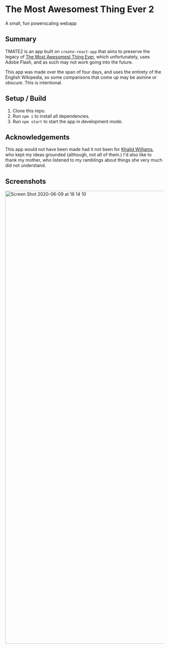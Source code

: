 # The Most Awesomest Thing Ever 2

A small, fun powerscaling webapp

## Summary

TMATE2 is an app built on `create-react-app` that aims to preserve the legacy of [The Most Awesomest Thing Ever](http://www.mostawesomestthingever.com/), which unfortunately, uses Adobe Flash, and as such may not work going into the future.

This app was made over the span of four days, and uses the entirety of the English Wikipedia, so some comparisons that come up may be asinine or obscure. This is intentional.

## Setup / Build

1. Clone this repo.
1. Run `npm i` to install all dependencies.
1. Run `npm start` to start the app in development mode.

## Acknowledgements

This app would not have been made had it not been for [Khalid Williams](https://github.com/khalidwilliams), who kept my ideas grounded (although, not _all_ of them.) I'd also like to thank my mother, who listened to my ramblings about things she very much did not understand.

## Screenshots

<img width="1435" alt="Screen Shot 2020-06-09 at 16 14 10" src="https://user-images.githubusercontent.com/23513486/84206543-96b73380-aa6c-11ea-8c22-761f55ba5f75.png">

